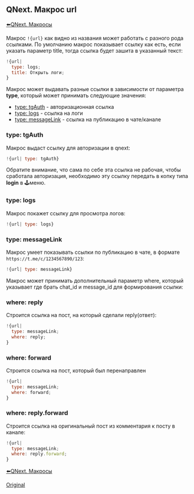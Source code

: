 ## QNext. Макрос url

[⬅️QNext. Макросы](/docs-test/macros)



Макрос `!{url}` как видно из названия может работать с разного рода ссылками. По умолчанию макрос показывает ссылку как есть, если указать параметр title, тогда ссылка будет зашита в указанный текст:
```js 
!{url|
  type: logs;
  title: Открыть логи;
}

```

Макрос может выдавать разные ссылки в зависимости от параметра **type**, который может принимать следующие значения:
* [type: tgAuth](#type:-tgauth) - авторизационная ссылка
* [type: logs](#type:-logs) - ссылка на логи
* [type: messageLink](#type:-messagelink) - ссылка на публикацию в чате/канале
### type: tgAuth

Макрос выдаст ссылку для авторизации в qnext:
```js 
!{url| type: tgAuth}

```

Обратите внимание, что сама по себе эта ссылка не рабочая, чтобы сработала авторизация, необходимо эту ссылку передать в копку типа **login** в 🕹меню. 


### type: logs

Макрос покажет ссылку для просмотра логов:
```js 
!{url| type: logs}

```


### type: messageLink

Макрос умеет показывать ссылки по публикацию в чате, в формате `https://t.me/c/1234567890/123`:
```js 
!{url| type: messageLink}

```

Макрос может принимать дополнительный параметр where, который указывает где брать chat_id и message_id для формирования ссылки:
### where: reply

Строится ссылка на пост, на который сделали reply(ответ):
```js 
!{url|
  type: messageLink;
  where: reply;
}

```
### where: forward

Строится ссылка на пост, который был перенаправлен
```js 
!{url|
  type: messageLink;
  where: forward;
}

```
### where: reply.forward

Строится ссылка на оригинальный пост из комментария к посту в канале:
```js 
!{url|
  type: messageLink;
  where: reply.forward;
}

```



[⬅️QNext. Макросы](/docs-test/macros)
  
[Original](https://telegra.ph/QNext-Macros-Url-01-23)